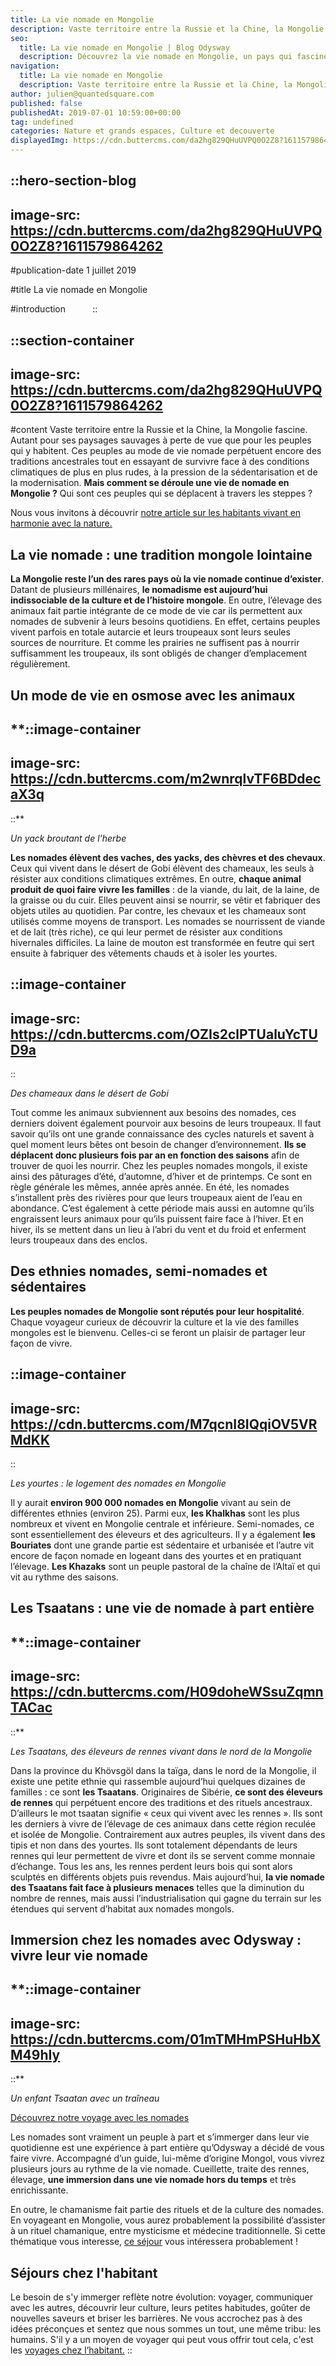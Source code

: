 ```yaml
---
title: La vie nomade en Mongolie
description: Vaste territoire entre la Russie et la Chine, la Mongolie fascine. Autant pour ses paysages sauvages à perte de vue que pour les peuples qui y habitent. Ces peuples au mode de vie nomade perpétuent encore des traditions ancestrales tout en essayant de survivre face a des conditions climatiques...
seo:
  title: La vie nomade en Mongolie | Blog Odysway
  description: Découvrez la vie nomade en Mongolie, un pays qui fascine autant pour ses paysages sauvages que pour les peuples qui y habitent.
navigation:
  title: La vie nomade en Mongolie
  description: Vaste territoire entre la Russie et la Chine, la Mongolie fascine. Autant pour ses paysages sauvages à perte de vue que pour les peuples qui y habitent. Ces peuples au mode de vie nomade perpétuent encore des traditions ancestrales tout en essayant de survivre face a des conditions climatiques...
author: julien@quantedsquare.com
published: false
publishedAt: 2019-07-01 10:59:00+00:00
tag: undefined
categories: Nature et grands espaces, Culture et decouverte
displayedImg: https://cdn.buttercms.com/da2hg829QHuUVPQ0O2Z8?1611579864262
---
```


::hero-section-blog
---
image-src: https://cdn.buttercms.com/da2hg829QHuUVPQ0O2Z8?1611579864262
---
#publication-date
1 juillet 2019

#title
La vie nomade en Mongolie

#introduction
         
::

::section-container
---
image-src: https://cdn.buttercms.com/da2hg829QHuUVPQ0O2Z8?1611579864262
---
#content
Vaste territoire entre la Russie et la Chine, la Mongolie fascine. Autant pour ses paysages sauvages à perte de vue que pour les peuples qui y habitent. Ces peuples au mode de vie nomade perpétuent encore des traditions ancestrales tout en essayant de survivre face à des conditions climatiques de plus en plus rudes, à la pression de la sédentarisation et de la modernisation. **Mais comment se déroule une vie de nomade en Mongolie ?** Qui sont ces peuples qui se déplacent à travers les steppes ?

Nous vous invitons à découvrir [notre article sur les habitants vivant en harmonie avec la nature.](https://odysway.com/a-la-rencontre-de-ceux-qui-vivent-en-harmonie-avec-la-nature)

## **La vie nomade : une tradition mongole lointaine**

**La Mongolie reste l’un des rares pays où la vie nomade continue d’exister**. Datant de plusieurs millénaires, **le nomadisme est aujourd’hui indissociable de la culture et de l’histoire mongole**. En outre, l’élevage des animaux fait partie intégrante de ce mode de vie car ils permettent aux nomades de subvenir à leurs besoins quotidiens. En effet, certains peuples vivent parfois en totale autarcie et leurs troupeaux sont leurs seules sources de nourriture. Et comme les prairies ne suffisent pas à nourrir suffisamment les troupeaux, ils sont obligés de changer d’emplacement régulièrement.

## **Un mode de vie en osmose avec les animaux**

**::image-container
---
image-src: https://cdn.buttercms.com/m2wnrqlvTF6BDdecaX3q
---
::**

_Un yack broutant de l'herbe_

**Les nomades élèvent des vaches, des yacks, des chèvres et des chevaux**. Ceux qui vivent dans le désert de Gobi élèvent des chameaux, les seuls à résister aux conditions climatiques extrêmes. En outre, **chaque animal produit de quoi faire vivre les familles** : de la viande, du lait, de la laine, de la graisse ou du cuir. Elles peuvent ainsi se nourrir, se vêtir et fabriquer des objets utiles au quotidien. Par contre, les chevaux et les chameaux sont utilisés comme moyens de transport. Les nomades se nourrissent de viande et de lait (très riche), ce qui leur permet de résister aux conditions hivernales difficiles. La laine de mouton est transformée en feutre qui sert ensuite à fabriquer des vêtements chauds et à isoler les yourtes.

::image-container
---
image-src: https://cdn.buttercms.com/OZIs2clPTUaluYcTUD9a
---
::

_Des chameaux dans le désert de Gobi_

Tout comme les animaux subviennent aux besoins des nomades, ces derniers doivent également pourvoir aux besoins de leurs troupeaux. Il faut savoir qu’ils ont une grande connaissance des cycles naturels et savent à quel moment leurs bêtes ont besoin de changer d’environnement. **Ils se déplacent donc plusieurs fois par an en fonction des saisons** afin de trouver de quoi les nourrir. Chez les peuples nomades mongols, il existe ainsi des pâturages d’été, d’automne, d’hiver et de printemps. Ce sont en règle générale les mêmes, année après année. En été, les nomades s’installent près des rivières pour que leurs troupeaux aient de l’eau en abondance. C’est également à cette période mais aussi en automne qu’ils engraissent leurs animaux pour qu’ils puissent faire face à l’hiver. Et en hiver, ils se mettent dans un lieu à l’abri du vent et du froid et enferment leurs troupeaux dans des enclos.

## **Des ethnies nomades, semi-nomades et sédentaires**

**Les peuples nomades de Mongolie sont réputés pour leur hospitalité**. Chaque voyageur curieux de découvrir la culture et la vie des familles mongoles est le bienvenu. Celles-ci se feront un plaisir de partager leur façon de vivre. 

::image-container
---
image-src: https://cdn.buttercms.com/M7qcnI8IQqiOV5VRMdKK
---
::

_Les yourtes : le logement des nomades en Mongolie_

Il y aurait **environ 900 000 nomades en Mongolie** vivant au sein de différentes ethnies (environ 25). Parmi eux, **les Khalkhas** sont les plus nombreux et vivent en Mongolie centrale et inférieure. Semi-nomades, ce sont essentiellement des éleveurs et des agriculteurs. Il y a également **les Bouriates** dont une grande partie est sédentaire et urbanisée et l’autre vit encore de façon nomade en logeant dans des yourtes et en pratiquant l’élevage. **Les Khazaks** sont un peuple pastoral de la chaîne de l’Altaï et qui vit au rythme des saisons.

## **Les Tsaatans : une vie de nomade à part entière**

**::image-container
---
image-src: https://cdn.buttercms.com/H09doheWSsuZqmnTACac
---
::**

_Les Tsaatans, des éleveurs de rennes vivant dans le nord de la Mongolie_

Dans la province du Khövsgöl dans la taïga, dans le nord de la Mongolie, il existe une petite ethnie qui rassemble aujourd’hui quelques dizaines de familles : ce sont **les Tsaatans**. Originaires de Sibérie, **ce sont des éleveurs de rennes** qui perpétuent encore des traditions et des rituels ancestraux. D’ailleurs le mot tsaatan signifie « ceux qui vivent avec les rennes ». Ils sont les derniers à vivre de l’élevage de ces animaux dans cette région reculée et isolée de Mongolie. Contrairement aux autres peuples, ils vivent dans des tipis et non dans des yourtes. Ils sont totalement dépendants de leurs rennes qui leur permettent de vivre et dont ils se servent comme monnaie d’échange. Tous les ans, les rennes perdent leurs bois qui sont alors sculptés en différents objets puis revendus. Mais aujourd’hui, **la vie nomade des Tsaatans fait face à plusieurs menaces** telles que la diminution du nombre de rennes, mais aussi l’industrialisation qui gagne du terrain sur les étendues qui servent d’habitat aux nomades mongols.

## **Immersion chez les nomades avec Odysway : vivre leur vie nomade**

**::image-container
---
image-src: https://cdn.buttercms.com/01mTMHmPSHuHbXM49hIy
---
::**

_Un enfant Tsaatan avec un traîneau_

[Découvrez notre voyage avec les nomades](https://odysway.com/voyages/rencontre-nomades-mongolie?utm_source=Blog&utm_medium=SEO&utm_campaign=Vie_Nomade_Mongolie)

Les nomades sont vraiment un peuple à part et s’immerger dans leur vie quotidienne est une expérience à part entière qu’Odysway a décidé de vous faire vivre. Accompagné d’un guide, lui-même d’origine Mongol, vous vivrez plusieurs jours au rythme de la vie nomade. Cueillette, traite des rennes, élevage, **une immersion dans une vie nomade hors du temps** et très enrichissante.

En outre, le chamanisme fait partie des rituels et de la culture des nomades. En voyageant en Mongolie, vous aurez probablement la possibilité d’assister à un rituel chamanique, entre mysticisme et médecine traditionnelle. Si cette thématique vous interesse, [ce séjour](https://odysway.com/voyages/rencontre-nomades-mongolie?utm_source=Blog&utm_medium=SEO&utm_campaign=Vie_Nomade_Mongolie) vous intéressera probablement ! 

## Séjours chez l'habitant

Le besoin de s'y immerger reflète notre évolution: voyager, communiquer avec les autres, découvrir leur culture, leurs petites habitudes, goûter de nouvelles saveurs et briser les barrières. Ne vous accrochez pas à des idées préconçues et sentez que nous sommes un tout, une même tribu: les humains. S'il y a un moyen de voyager qui peut vous offrir tout cela, c'est les [voyages chez l’habitant.](https://odysway.com/thematiques/sejours-chez-l-habitant)
::
